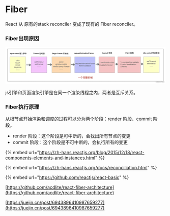 # Fiber

React 从 原有的stack reconciler 变成了现有的 Fiber reconciler。

### Fiber出现原因

![](../../.gitbook/assets/image%20%281%29.png)

js引擎和页面渲染引擎是在同一个渲染线程之内，两者是互斥关系。

### Fiber执行原理

从根节点开始渲染和调度的过程可以分为两个阶段：render 阶段、commit 阶段。

* render 阶段：这个阶段是可中断的，会找出所有节点的变更
* commit 阶段：这个阶段是不可中断的，会执行所有的变更



{% embed url="https://zh-hans.reactjs.org/blog/2015/12/18/react-components-elements-and-instances.html" %}

{% embed url="https://zh-hans.reactjs.org/docs/reconciliation.html" %}

{% embed url="https://github.com/reactjs/react-basic" %}

[https://github.com/acdlite/react-fiber-architecture](https://github.com/acdlite/react-fiber-architecture)

[https://juejin.cn/post/6943896410987659277](https://juejin.cn/post/6943896410987659277)

